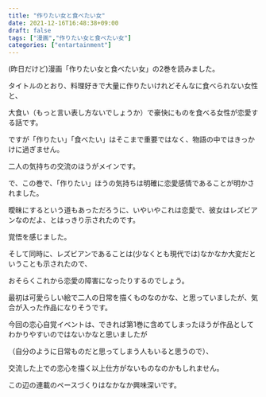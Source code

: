 ```yaml
---
title: "作りたい女と食べたい女"
date: 2021-12-16T16:48:38+09:00
draft: false
tags: ["漫画","作りたい女と食べたい女"]
categories: ["entartainment"]
---
```


(昨日だけど)漫画「作りたい女と食べたい女」の2巻を読みました。

タイトルのとおり、料理好きで大量に作りたいけれどそんなに食べられない女性と、

大食い（もっと言い表し方ないでしょうか）で豪快にものを食べる女性が恋愛する話です。

ですが「作りたい」「食べたい」はそこまで重要ではなく、物語の中ではきっかけに過ぎません。

二人の気持ちの交流のほうがメインです。

で、この巻で、「作りたい」ほうの気持ちは明確に恋愛感情であることが明かされました。

曖昧にするという道もあっただろうに、いやいやこれは恋愛で、彼女はレズビアンなのだよ、とはっきり示されたのです。

覚悟を感じました。

そして同時に、レズビアンであることは(少なくとも現代では)なかなか大変だということも示されたので、

おそらくこれから恋愛の障害になったりするのでしょう。

最初は可愛らしい絵で二人の日常を描くものなのかな、と思っていましたが、気合が入った作品になりそうです。

今回の恋心自覚イベントは、できれば第1巻に含めてしまったほうが作品としてわかりやすいのではないかなと思いましたが

（自分のように日常ものだと思ってしまう人もいると思うので）、

交流した上での恋心を描く以上仕方がないものなのかもしれません。

この辺の連載のペースづくりはなかなか興味深いです。
